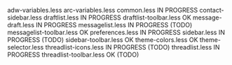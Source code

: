 adw-variables.less
arc-variables.less
common.less						IN PROGRESS
contact-sidebar.less
draftlist.less					IN PROGRESS
draftlist-toolbar.less			OK
message-draft.less				IN PROGRESS
messagelist.less				IN PROGRESS (TODO)
messagelist-toolbar.less		OK
preferences.less				IN PROGRESS
sidebar.less					IN PROGRESS (TODO)
sidebar-toolbar.less			OK
theme-colors.less				OK
theme-selector.less
threadlist-icons.less			IN PROGRESS (TODO)
threadlist.less					IN PROGRESS
threadlist-toolbar.less			OK (TODO)

